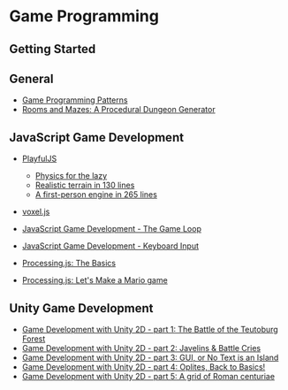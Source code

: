 # Game Programming

## Getting Started

## General

- [Game Programming Patterns](http://gameprogrammingpatterns.com/)
- [Rooms and Mazes: A Procedural Dungeon Generator](http://journal.stuffwithstuff.com/2014/12/21/rooms-and-mazes/)

## JavaScript Game Development

- [PlayfulJS](http://www.playfuljs.com/)
  - [Physics for the lazy](http://www.playfuljs.com/physics-for-the-lazy/)
  - [Realistic terrain in 130 lines](http://www.playfuljs.com/realistic-terrain-in-130-lines/)
  - [A first-person engine in 265 lines](http://www.playfuljs.com/a-first-person-engine-in-265-lines/)

- [voxel.js](http://voxeljs.com/)

- [JavaScript Game Development - The Game Loop](http://nokarma.org/2011/02/02/javascript-game-development-the-game-loop/)
- [JavaScript Game Development - Keyboard Input](http://nokarma.org/2011/02/27/javascript-game-development-keyboard-input/index.html)

- [Processing.js: The Basics](http://processingjs.nihongoresources.com/test/PjsGameEngine/docs/tutorial/basic.html)
- [Processing.js: Let's Make a Mario game](http://processingjs.nihongoresources.com/test/PjsGameEngine/docs/tutorial/mario.html)

## Unity Game Development

- [Game Development with Unity 2D - part 1: The Battle of the Teutoburg
  Forest](http://designagame.eu/2014/01/game-development-unity-2d-part-1-battle-teutoburg-forest/)
- [Game Development with Unity 2D - part 2: Javelins & Battle
  Cries](http://designagame.eu/2014/01/game-development-unity-2d-part-2-javelins-battle-cries/)
- [Game Development with Unity 2D - part 3: GUI, or No Text is an
  Island](http://designagame.eu/2014/02/game-development-unity-2d-part-3-gui/)
- [Game Development with Unity 2D - part 4: Oplites, Back to
  Basics!](http://designagame.eu/2014/02/game-development-unity-2d-part-4-oplites-back-basics/)
- [Game Development with Unity 2D - part 5: A grid of Roman
  centuriae](http://designagame.eu/2014/06/game-development-unity-2d-part-5-grid-roman-centuriae/)
